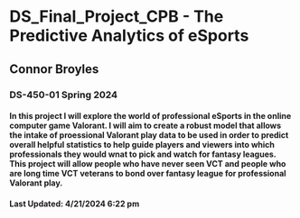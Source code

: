# DS_Final_Project_CPB - The Predictive Analytics of eSports
## Connor Broyles
### DS-450-01 Spring 2024

#### In this project I will explore the world of professional eSports in the online computer game Valorant. I will aim to create a robust model that allows the intake of proessional Valorant play data to be used in order to predict overall helpful statistics to help guide players and viewers into which professionals they would wnat to pick and watch for fantasy leagues. This project will allow people who have never seen VCT and people who are long time VCT veterans to bond over fantasy league for professional Valorant play. 

#### Last Updated: 4/21/2024 6:22 pm
